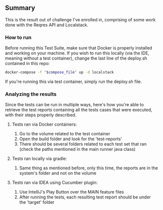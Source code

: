 <!-- GETTING STARTED -->

## Summary

This is the result out of challenge I've enrolled in, comprising of some work done with the Reqres API and Localstack.

### How to run

Before running this Test Suite, make sure that Docker is properly installed and working on your machine. 
If you wish to run this locally (via the IDE, meaning without a test container), change the last line of the deploy.sh contained in this repo:

  ```sh
  docker-compose -f "$compose_file" up -d localstack
  ```

If you're running this via test container, simply run the deploy.sh file.

### Analyzing the results

Since the tests can be run in multiple ways, here's how you're able to retrieve the test reports containing all the tests cases that were executed, with their steps properly described.

1. Tests ran via Docker containers:
   1. Go to the volume related to the test container
   2. Open the build folder and look for the 'test-reports'
   3. There should be several folders related to each test set that ran (check the paths mentioned in the main runner java class)
2. Tests ran locally via gradle:
   1. Same thing as mentioned before, only this time, the reports are in the system's folder and not on the volume
   
3. Tests ran via IDEA using Cucumber plugin:
   1. Use IntelliJ's Play Button over the MAIN feature files
   2. After running the tests, each resulting test report should be under the 'target' folder
